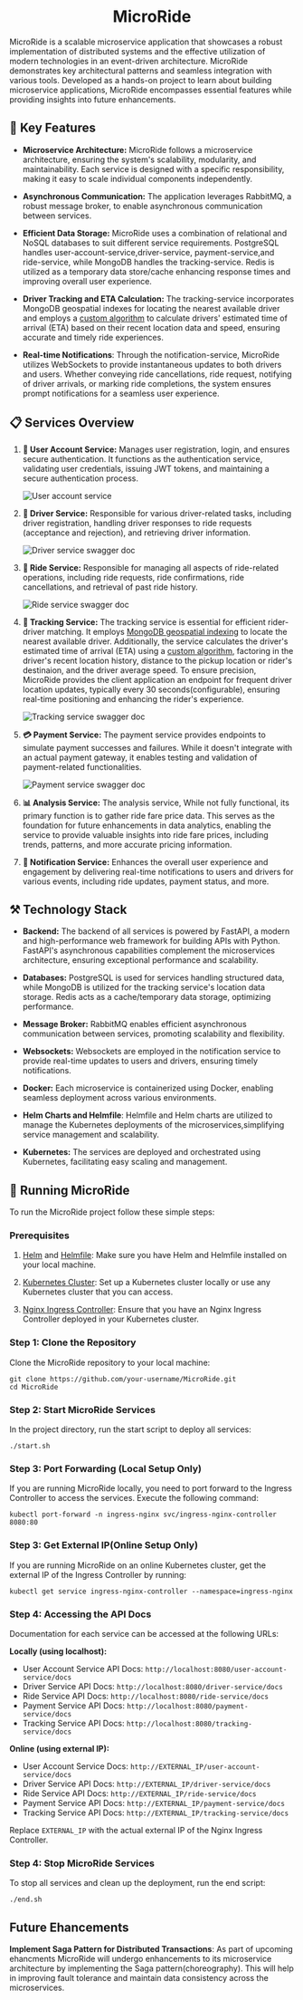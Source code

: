 <h1 align="center">MicroRide</h1>
MicroRide is a scalable microservice application that showcases a robust implementation of distributed systems and the effective utilization of modern technologies in an event-driven architecture. MicroRide demonstrates key architectural patterns and seamless integration with various tools. Developed as a hands-on project to learn about building microservice applications, MicroRide encompasses essential features while providing insights into future enhancements.

## 🚀 Key Features

- **Microservice Architecture:** MicroRide follows a microservice architecture, ensuring the system's scalability, modularity, and maintainability. Each service is designed with a specific responsibility, making it easy to scale individual components independently.

- **Asynchronous Communication:** The application leverages RabbitMQ, a robust message broker, to enable asynchronous communication between services.
  
- **Efficient Data Storage:** MicroRide uses a combination of relational and NoSQL databases to suit different service requirements. PostgreSQL handles user-account-service,driver-service, payment-service,and ride-service, while MongoDB handles the tracking-service. Redis is utilized as a temporary data store/cache enhancing response times and improving overall user experience.

- **Driver Tracking and ETA Calculation:** The tracking-service incorporates MongoDB geospatial indexes for locating the nearest available driver and employs a [custom algorithm](https://github.com/Stonetech66/MicroRide/blob/main/tracking-service/core/utils.py) to calculate drivers' estimated time of arrival (ETA) based on their recent location data and speed, ensuring accurate and timely ride experiences.

- **Real-time Notifications**: Through the notification-service, MicroRide utilizes WebSockets to provide instantaneous updates to both drivers and users. Whether conveying ride cancellations, ride request, notifying of driver arrivals, or marking ride completions, the system ensures prompt notifications for a seamless user experience.
  
## 📋 Services Overview

1. **👤 User Account Service:** Manages user registration, login, and ensures secure authentication. It functions as the authentication service, validating user credentials, issuing JWT tokens, and maintaining a secure authentication process.

    ![User account service](./images/user-account-service-swagger-doc.png)

2. **🚗 Driver Service:** Responsible for various driver-related tasks, including driver registration, handling driver responses to ride requests (acceptance and rejection), and retrieving driver information.

      ![Driver service swagger doc](./images/driver-service-swagger-doc.png)

3. **🚕 Ride Service:** Responsible for managing all aspects of ride-related operations, including ride requests, ride confirmations, ride cancellations, and retrieval of past ride history.

     ![Ride service swagger doc](./images/ride-service-swagger-doc.png)
   
4. **📍 Tracking Service:** The tracking service is essential for efficient rider-driver matching. It employs [MongoDB geospatial indexing](https://github.com/Stonetech66/MicroRide/blob/main/tracking-service/core/utils.py) to locate the nearest available driver. Additionally, the service calculates the driver's estimated time of arrival (ETA) using a [custom algorithm](https://github.com/Stonetech66/MicroRide/blob/main/tracking-service/core/utils.py), factoring in the driver's recent location history, distance to the pickup location or rider's destinaion, and the driver average speed. To ensure precision, MicroRide provides the client application an endpoint for frequent driver location updates, typically every 30 seconds(configurable), ensuring real-time positioning and enhancing the rider's experience.

     ![Tracking service swagger doc](./images/tracking-service-swagger-doc.png)
   
5. **💳 Payment Service:** The payment service provides endpoints to simulate payment successes and failures. While it doesn't integrate with an actual payment gateway, it enables testing and validation of payment-related functionalities.
   
     ![Payment service swagger doc](./images/payment-service-swagger-doc.png)
   
6. **📊 Analysis Service:** The analysis service, While not fully functional, its primary function is to gather ride fare price data. This serves as the foundation for future enhancements in data analytics, enabling the service to provide valuable insights into ride fare prices, including trends, patterns, and more accurate pricing information.

7. **🔔 Notification Service:** Enhances the overall user experience and engagement by delivering real-time notifications to users and drivers for various events, including ride updates, payment status, and more.

## ⚒️ Technology Stack

- **Backend:** The backend of all services is powered by FastAPI, a modern and high-performance web framework for building APIs with Python. FastAPI's asynchronous capabilities complement the microservices architecture, ensuring exceptional performance and scalability.
  
- **Databases:** PostgreSQL is used for services handling structured data, while MongoDB is utilized for the tracking service's location data storage. Redis acts as a cache/temporary data storage, optimizing performance.

- **Message Broker:** RabbitMQ enables efficient asynchronous communication between services, promoting scalability and flexibility.

- **Websockets:** Websockets are employed in the notification service to provide real-time updates to users and drivers, ensuring timely notifications.
  
- **Docker:** Each microservice is containerized using Docker, enabling seamless deployment across various environments.

- **Helm Charts and Helmfile**: Helmfile and Helm charts are utilized to manage the Kubernetes deployments of the microservices,simplifying service management and scalability.
  
- **Kubernetes:** The services are deployed and orchestrated using Kubernetes, facilitating easy scaling and management.

## 💫 Running MicroRide

To run the MicroRide project follow these simple steps:

### Prerequisites

1. [Helm](https://helm.sh/docs/intro/install/ ) and [Helmfile](https://github.com/roboll/helmfile#installation): Make sure you have Helm and Helmfile installed on your local machine.

2. [Kubernetes Cluster](https://kubernetes.io/docs/setup/): Set up a Kubernetes cluster locally or use any Kubernetes cluster that you can access.

3. [Nginx Ingress Controller](https://kubernetes.github.io/ingress-nginx/deploy/): Ensure that you have an Nginx Ingress Controller deployed in your Kubernetes cluster.

### Step 1: Clone the Repository

Clone the MicroRide repository to your local machine:

```
git clone https://github.com/your-username/MicroRide.git
cd MicroRide
```

### Step 2: Start MicroRide Services

In the project directory, run the start script to deploy all services:

```
./start.sh
```

### Step 3: Port Forwarding (Local Setup Only)

If you are running MicroRide locally, you need to port forward to the Ingress Controller to access the services. Execute the following command:

```
kubectl port-forward -n ingress-nginx svc/ingress-nginx-controller 8080:80
```

### Step 3: Get External IP(Online Setup Only)
If you are running MicroRide on an online Kubernetes cluster, get the external IP of the Ingress Controller by running:
```
kubectl get service ingress-nginx-controller --namespace=ingress-nginx
```

### Step 4: Accessing the API Docs

Documentation for each service can be accessed at the following URLs:

**Locally (using localhost):**
 - User Account Service API Docs: `http://localhost:8080/user-account-service/docs`
- Driver Service API Docs: `http://localhost:8080/driver-service/docs`
- Ride Service API Docs: `http://localhost:8080/ride-service/docs`
- Payment Service API Docs: `http://localhost:8080/payment-service/docs`
- Tracking Service API Docs: `http://localhost:8080/tracking-service/docs`

**Online (using external IP):**
  - User Account Service Docs: `http://EXTERNAL_IP/user-account-service/docs`
  - Driver Service API Docs: `http://EXTERNAL_IP/driver-service/docs`
  - Ride Service API Docs: `http://EXTERNAL_IP/ride-service/docs`
  - Payment Service API Docs: `http://EXTERNAL_IP/payment-service/docs`
  - Tracking Service API Docs: `http://EXTERNAL_IP/tracking-service/docs`

Replace `EXTERNAL_IP` with the actual external IP of the Nginx Ingress Controller.

### Step 4: Stop MicroRide Services

To stop all services and clean up the deployment, run the end script:

```
./end.sh
```

## Future Ehancements

**Implement Saga Pattern for Distributed Transactions**: As part of upcoming ehancments MicroRide will undergo enhancements to its microservice architecture by implementing the Saga pattern(choreography). This will help in improving fault tolerance and maintain data consistency across the microservices.
